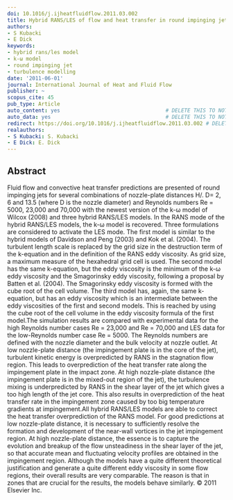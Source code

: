 ```yaml
---
doi: 10.1016/j.ijheatfluidflow.2011.03.002
title: Hybrid RANS/LES of flow and heat transfer in round impinging jets
authors:
- S Kubacki
- E Dick
keywords:
- hybrid rans/les model
- k-ω model
- round impinging jet
- turbulence modelling
date: '2011-06-01'
journal: International Journal of Heat and Fluid Flow
publisher: ~
scopus_cite: 45
pub_type: Article
auto_content: yes                                  # DELETE THIS TO NOT AUTO GENERATE CONTENT
auto_data: yes                                     # DELETE THIS TO NOT AUTO GENERATE METADATA
redirect: https://doi.org/10.1016/j.ijheatfluidflow.2011.03.002 # DELETE THIS TO NOT REDIRECT
realauthors:
- S Kubacki: S. Kubacki
- E Dick: E. Dick
---
```



## Abstract
Fluid flow and convective heat transfer predictions are presented of round impinging jets for several combinations of nozzle-plate distances H/. D= 2, 6 and 13.5 (where D is the nozzle diameter) and Reynolds numbers Re = 5000, 23,000 and 70,000 with the newest version of the k-ω model of Wilcox (2008) and three hybrid RANS/LES models. In the RANS mode of the hybrid RANS/LES models, the k-ω model is recovered. Three formulations are considered to activate the LES mode. The first model is similar to the hybrid models of Davidson and Peng (2003) and Kok et al. (2004). The turbulent length scale is replaced by the grid size in the destruction term of the k-equation and in the definition of the RANS eddy viscosity. As grid size, a maximum measure of the hexahedral grid cell is used. The second model has the same k-equation, but the eddy viscosity is the minimum of the k-ω eddy viscosity and the Smagorinsky eddy viscosity, following a proposal by Batten et al. (2004). The Smagorinsky eddy viscosity is formed with the cube root of the cell volume. The third model has, again, the same k-equation, but has an eddy viscosity which is an intermediate between the eddy viscosities of the first and second models. This is reached by using the cube root of the cell volume in the eddy viscosity formula of the first model.The simulation results are compared with experimental data for the high Reynolds number cases Re = 23,000 and Re = 70,000 and LES data for the low-Reynolds number case Re = 5000. The Reynolds numbers are defined with the nozzle diameter and the bulk velocity at nozzle outlet. At low nozzle-plate distance (the impingement plate is in the core of the jet), turbulent kinetic energy is overpredicted by RANS in the stagnation flow region. This leads to overprediction of the heat transfer rate along the impingement plate in the impact zone. At high nozzle-plate distance (the impingement plate is in the mixed-out region of the jet), the turbulence mixing is underpredicted by RANS in the shear layer of the jet which gives a too high length of the jet core. This also results in overprediction of the heat transfer rate in the impingement zone caused by too big temperature gradients at impingement.All hybrid RANS/LES models are able to correct the heat transfer overprediction of the RANS model. For good predictions at low nozzle-plate distance, it is necessary to sufficiently resolve the formation and development of the near-wall vortices in the jet impingement region. At high nozzle-plate distance, the essence is to capture the evolution and breakup of the flow unsteadiness in the shear layer of the jet, so that accurate mean and fluctuating velocity profiles are obtained in the impingement region. Although the models have a quite different theoretical justification and generate a quite different eddy viscosity in some flow regions, their overall results are very comparable. The reason is that in zones that are crucial for the results, the models behave similarly. © 2011 Elsevier Inc.
